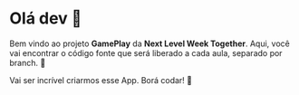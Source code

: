 # Olá dev 👋

Bem vindo ao projeto **GamePlay** da **Next Level Week Together**. Aqui, você vai encontrar o código fonte que será liberado a cada aula, separado por branch. 🤩

Vai ser incrível criarmos esse App. Borá codar! 🚀 